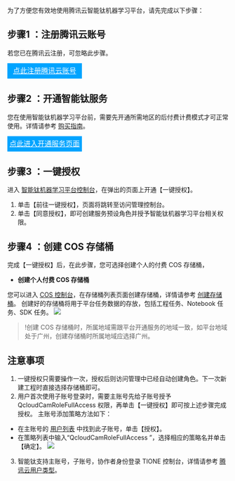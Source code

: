 为了方便您有效地使用腾讯云智能钛机器学习平台，请先完成以下步骤：

## 步骤1 ：注册腾讯云账号
若您已在腾讯云注册，可忽略此步骤。
<div style="background-color:#00A4FF; width: 170px; height: 35px; line-height:35px; text-align:center;"><a href="https://cloud.tencent.com/register?s_url=https%3A%2F%2Fcloud.tencent.com%2F" target="_blank"  style="color: white; font-size:16px;">点此注册腾讯云账号</a></div>


## 步骤2 ：开通智能钛服务

您在使用智能钛机器学习平台前，需要先开通所需地区的后付费计费模式才可正常使用。详情请参考 [购买指南](https://cloud.tencent.com/document/product/851/39693)。
<div style="background-color:#00A4FF; width: 170px; height: 35px; line-height:35px; text-align:center;"><a href="https://buy.cloud.tencent.com/tione" target="_blank"  style="color: white; font-size:16px;">点此进入开通服务页面</a></div>


## 步骤3 ：一键授权
进入 [智能钛机器学习平台控制台](https://console.cloud.tencent.com/tione)，在弹出的页面上开通【一键授权】。
1. 单击【前往一键授权】，页面将跳转至访问管理控制台。
2. 单击【同意授权】，即可创建服务预设角色并授予智能钛机器学习平台相关权限。

## 步骤4 ：创建 COS 存储桶
完成【一键授权】后，在此步骤，您可选择创建个人的付费 COS 存储桶，

- **创建个人付费 COS 存储桶**

您可以进入 [COS 控制台](https://console.cloud.tencent.com/cos5)，在存储桶列表页面创建存储桶，详情请参考 [创建存储桶](https://cloud.tencent.com/document/product/436/13309)。
创建好的存储桶将用于平台任务数据的存放，包括工程任务、Notebook 任务、SDK 任务。
![](https://main.qcloudimg.com/raw/ce044547dd2ebcd1e1dce147db4becb4.png)

>!创建 COS 存储桶时，所属地域需跟平台开通服务的地域一致，如平台地域处于广州，创建存储桶时所属地域应选择广州。  

## 注意事项

1. 一键授权只需要操作一次，授权后则访问管理中已经自动创建角色。下一次新建工程时直接选择存储桶即可。
2. 用户首次使用子账号登录时，需要主账号先给子账号授予 QcloudCamRoleFullAccess 权限，再单击【一键授权】即可按上述步骤完成授权。
  主账号添加策略方法如下：
  - 在主账号的 [用户列表](https://console.cloud.tencent.com/cam) 中找到此子账号，单击【授权】。
  - 在策略列表中输入“QcloudCamRoleFullAccess ”，选择相应的策略名并单击【确定】。
    ![](https://main.qcloudimg.com/raw/f719dc90b9b61fd196219eec5b9e7db7.png) 

3. 智能钛支持主账号，子账号，协作者身份登录 TIONE 控制台，详情请参考 [腾讯云用户类型](https://cloud.tencent.com/document/product/598/13665)。


